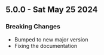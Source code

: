 
## 5.0.0 - Sat May 25 2024

### Breaking Changes

- Bumped to new major version
- Fixing the documentation
